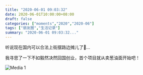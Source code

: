 ```yaml
---
title: "2020-06-01 09:03:32"
date: 2020-06-01T10:00:00+08:00
draft: false
categories: ["moments","2020","2020-06"]
tags: ["朋友圈","生活记录"]
summary: "2020-06-01 09:03:32..."
---
```


听说现在国内可以合法上街摆路边摊儿了🤔…

我寻思了一下不如毅然决然回国创业，首个项目就从卖葱油面开始吧！

![Media 1](/Moments/photos/2020-06-01/202006010903320.jpg)

